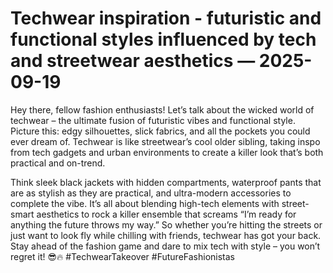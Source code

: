 # Techwear inspiration - futuristic and functional styles influenced by tech and streetwear aesthetics — 2025-09-19

Hey there, fellow fashion enthusiasts! Let’s talk about the wicked world of techwear – the ultimate fusion of futuristic vibes and functional style. Picture this: edgy silhouettes, slick fabrics, and all the pockets you could ever dream of. Techwear is like streetwear’s cool older sibling, taking inspo from tech gadgets and urban environments to create a killer look that’s both practical and on-trend.

Think sleek black jackets with hidden compartments, waterproof pants that are as stylish as they are practical, and ultra-modern accessories to complete the vibe. It’s all about blending high-tech elements with street-smart aesthetics to rock a killer ensemble that screams “I’m ready for anything the future throws my way.” So whether you’re hitting the streets or just want to look fly while chilling with friends, techwear has got your back. Stay ahead of the fashion game and dare to mix tech with style – you won’t regret it! 😎🔥 #TechwearTakeover #FutureFashionistas